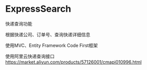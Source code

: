 # ExpressSearch
快递查询功能

根据快递公司、订单号、查询快递详细信息

使用MVC、Entity Framework Code First框架

使用阿里云快递查询接口 https://market.aliyun.com/products/57126001/cmapi010996.html
